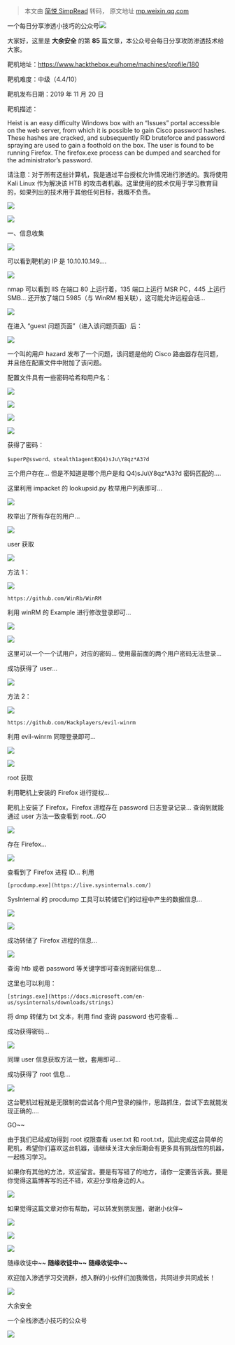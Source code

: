 > 本文由 [简悦 SimpRead](http://ksria.com/simpread/) 转码， 原文地址 [mp.weixin.qq.com](https://mp.weixin.qq.com/s/8-KsqPrvKwxo0btqLKKW0A)

一个每日分享渗透小技巧的公众号![](https://mmbiz.qpic.cn/mmbiz_png/O7dWXt4o5KPTQKiaXksbZia7PmHLPX2vnCWsznInTj3b9TFYtTDIYG6lDGJZYYSv72NsVWF24Kjlo4MT29tEOQSg/640?wx_fmt=png)

  

  

大家好，这里是 **大余安全** 的第 **85** 篇文章，本公众号会每日分享攻防渗透技术给大家。

靶机地址：https://www.hackthebox.eu/home/machines/profile/180

靶机难度：中级（4.4/10）

靶机发布日期：2019 年 11 月 20 日

靶机描述：

Heist is an easy difficulty Windows box with an “Issues” portal accessible on the web server, from which it is possible to gain Cisco password hashes. These hashes are cracked, and subsequently RID bruteforce and password spraying are used to gain a foothold on the box. The user is found to be running Firefox. The firefox.exe process can be dumped and searched for the administrator’s password.

请注意：对于所有这些计算机，我是通过平台授权允许情况进行渗透的。我将使用 Kali Linux 作为解决该 HTB 的攻击者机器。这里使用的技术仅用于学习教育目的，如果列出的技术用于其他任何目标，我概不负责。

![](https://mmbiz.qpic.cn/mmbiz_png/eLJRzA69wl7hIRHbBfpwg183icXPqYhOnfYicXOtt4iclEsBT585JmXFvq05Ieibib0szIulE9r8BG58HzUePwUpxhw/640?wx_fmt=png)

![](https://mmbiz.qpic.cn/mmbiz_png/7uQztnLo2WrIicprPLicbDPNdwFfmnlntwYXSXQClxAibN46YnoSHbePjQ6gibXdEbuh0pTTiaiczgMN9dgkLx7mD5Ug/640?wx_fmt=png)

一、信息收集

![](https://mmbiz.qpic.cn/mmbiz_png/O7dWXt4o5KOSJggfx8Mz3a0rxJg6RSLeGe4dtslFPg7JtpHDOnNmHibWic5ibVo5Q2xjNEM2nq1rsFETJXAgx7TkA/640?wx_fmt=png)

可以看到靶机的 IP 是 10.10.10.149....

![](https://mmbiz.qpic.cn/mmbiz_png/O7dWXt4o5KOSJggfx8Mz3a0rxJg6RSLeHX6Kxic7JXab3l3ZH4VUIqp1TBH5LAeSlj6KxmRJibc0urlRLkvbHmSw/640?wx_fmt=png)

nmap 可以看到 IIS 在端口 80 上运行着，135 端口上运行 MSR PC，445 上运行 SMB... 还开放了端口 5985（与 WinRM 相关联），这可能允许远程会话...

![](https://mmbiz.qpic.cn/mmbiz_png/O7dWXt4o5KOSJggfx8Mz3a0rxJg6RSLeiaM6WCvwpcibaE77oxib50riajnibwe8BX7sQgxM7Xo5YHIUaw9iblIJK7ww/640?wx_fmt=png)

在进入 “guest 问题页面”（进入该问题页面）后：

![](https://mmbiz.qpic.cn/mmbiz_png/O7dWXt4o5KOSJggfx8Mz3a0rxJg6RSLeyOo0KgcOnevrSSia74W08DZNI8b2Mj2CVPc0XpJIhiaLXCpIt2vJrq0w/640?wx_fmt=png)

一个叫的用户 hazard 发布了一个问题，该问题是他的 Cisco 路由器存在问题，并且他在配置文件中附加了该问题。

配置文件具有一些密码哈希和用户名：

![](https://mmbiz.qpic.cn/mmbiz_png/O7dWXt4o5KOSJggfx8Mz3a0rxJg6RSLexQuEhIfExdEMDoiaJZCCjztz30OCoaK1n9LMXGXZtmRiaVfeVLic2Lv1A/640?wx_fmt=png)

![](https://mmbiz.qpic.cn/mmbiz_png/O7dWXt4o5KOSJggfx8Mz3a0rxJg6RSLeRxSKjFyaXh8tG8rKXsLF39r6nHThpZgBfZrFFx0qPwmJJmGnrkIicyA/640?wx_fmt=png)

![](https://mmbiz.qpic.cn/mmbiz_png/O7dWXt4o5KOSJggfx8Mz3a0rxJg6RSLeaiaJrNfiaHCeVwZK4icSEUIiaHQxJYiatjCsYlGYJr4Rotjda8spBjf5upg/640?wx_fmt=png)

![](https://mmbiz.qpic.cn/mmbiz_png/O7dWXt4o5KOSJggfx8Mz3a0rxJg6RSLeHY4nFsEFAsHCGiclPKSFnic3oH1h5IwCwASicnW9nuGnDTlx1IM3MicT9A/640?wx_fmt=png)

获得了密码：

```
$uperP@ssword、stealth1agent和Q4)sJu\Y8qz*A3?d
```

三个用户存在... 但是不知道是哪个用户是和 Q4)sJu\Y8qz*A3?d 密码匹配的....

这里利用 impacket 的 lookupsid.py 枚举用户列表即可...

![](https://mmbiz.qpic.cn/mmbiz_png/O7dWXt4o5KOSJggfx8Mz3a0rxJg6RSLep9TGkN4bNM8wcEH7yyo4QD7DZYib0uGbH9JPVVuYvjr3GuHkBXt4ZFQ/640?wx_fmt=png)

枚举出了所有存在的用户...

![](https://mmbiz.qpic.cn/mmbiz_png/7uQztnLo2WrIicprPLicbDPNdwFfmnlntwYXSXQClxAibN46YnoSHbePjQ6gibXdEbuh0pTTiaiczgMN9dgkLx7mD5Ug/640?wx_fmt=png)

user 获取

![](https://mmbiz.qpic.cn/mmbiz_png/s2yGkkgtNibcwvktzPbHWTJqI6KLXpQrkmNuAH9iavySSYSic8s9zkfEFku4821YZFgYHprDiawG811yPZwQ5Z47Fg/640?wx_fmt=png)

方法 1：

![](https://mmbiz.qpic.cn/mmbiz_png/WGK8zlB9bXibFvCwGvJBl3TkichTmQfF8BIZwoqyam3gUmdLKgKa9tFqia2K7Yh4CahtN5Uw8JwibNfbLczgk1aicBw/640?wx_fmt=png)

```
https://github.com/WinRb/WinRM
```

利用 winRM 的 Example 进行修改登录即可...

![](https://mmbiz.qpic.cn/mmbiz_png/O7dWXt4o5KOSJggfx8Mz3a0rxJg6RSLeiaW3qh7CYokeaLgZoQC69HxpEPxAKvdj9K8sHxczzD3jq00IUYbpcrw/640?wx_fmt=png)

![](https://mmbiz.qpic.cn/mmbiz_png/O7dWXt4o5KOSJggfx8Mz3a0rxJg6RSLeDSPAGInpjyIptcGK15ibWvwTTXZG1oR2GsgBmiaUIQdYa4y1LbCSEbcQ/640?wx_fmt=png)

这里可以一个一个试用户，对应的密码... 使用最前面的两个用户密码无法登录...

成功获得了 user...

![](https://mmbiz.qpic.cn/mmbiz_png/s2yGkkgtNibcwvktzPbHWTJqI6KLXpQrkmNuAH9iavySSYSic8s9zkfEFku4821YZFgYHprDiawG811yPZwQ5Z47Fg/640?wx_fmt=png)

方法 2：

![](https://mmbiz.qpic.cn/mmbiz_png/WGK8zlB9bXibFvCwGvJBl3TkichTmQfF8BIZwoqyam3gUmdLKgKa9tFqia2K7Yh4CahtN5Uw8JwibNfbLczgk1aicBw/640?wx_fmt=png)

```
https://github.com/Hackplayers/evil-winrm
```

利用 evil-winrm 同理登录即可...

![](https://mmbiz.qpic.cn/mmbiz_png/O7dWXt4o5KOSJggfx8Mz3a0rxJg6RSLeH0r2PNhON4dcuCyjJLSdDWq3pcZnqPoGOibmtcyFfhJITf8cNomHlHw/640?wx_fmt=png)

![](https://mmbiz.qpic.cn/mmbiz_png/7uQztnLo2WrIicprPLicbDPNdwFfmnlntwYXSXQClxAibN46YnoSHbePjQ6gibXdEbuh0pTTiaiczgMN9dgkLx7mD5Ug/640?wx_fmt=png)

root 获取

利用靶机上安装的 Firefox 进行提权...

靶机上安装了 Firefox，Firefox 进程存在 password 日志登录记录... 查询到就能通过 user 方法一致查看到 root...GO

![](https://mmbiz.qpic.cn/mmbiz_png/O7dWXt4o5KOSJggfx8Mz3a0rxJg6RSLeNek0qr0vm5e2JzE1xHhv2rFxbBWDCm2nxTSUZwtmVLIgtjvLeh8Exg/640?wx_fmt=png)

存在 Firefox...

![](https://mmbiz.qpic.cn/mmbiz_png/O7dWXt4o5KOSJggfx8Mz3a0rxJg6RSLeVMVOgmhVxxFOguEm8fk7l5BRtrBXPOhfvdGBat6vvF5pgwOqV9cFIA/640?wx_fmt=png)

查看到了 Firefox 进程 ID... 利用

```
[procdump.exe](https://live.sysinternals.com/)
```

SysInternal 的 procdump 工具可以转储它们的过程中产生的数据信息...

![](https://mmbiz.qpic.cn/mmbiz_png/O7dWXt4o5KOSJggfx8Mz3a0rxJg6RSLeOfGNUgNmZOXotvV0B7bGd8oWEO25EaOPB9T8zVic1SPtr8NqWJz4XKA/640?wx_fmt=png)

![](https://mmbiz.qpic.cn/mmbiz_png/O7dWXt4o5KOSJggfx8Mz3a0rxJg6RSLeAibdZInp3QA6vU7T7oiaTyc9LuulpbmIia1A5CxFXyCRV0fXIuUYq5abA/640?wx_fmt=png)

成功转储了 Firefox 进程的信息...

![](https://mmbiz.qpic.cn/mmbiz_png/O7dWXt4o5KOSJggfx8Mz3a0rxJg6RSLeLVql0ibv0dWKBGTMy1Dh8gFa4xJtRK67pJg7mXjJEQTRzib82yj6IxSA/640?wx_fmt=png)

查询 htb 或者 password 等关键字即可查询到密码信息...

这里也可以利用：

```
[strings.exe](https://docs.microsoft.com/en-us/sysinternals/downloads/strings)
```

将 dmp 转储为 txt 文本，利用 find 查询 password 也可查看...  

成功获得密码...

![](https://mmbiz.qpic.cn/mmbiz_png/O7dWXt4o5KOSJggfx8Mz3a0rxJg6RSLeKkLs0xeT8K3IIg1wXQKgEiazgEtNQKnZcMICoEicRElhYG7um2fAmmdw/640?wx_fmt=png)

同理 user 信息获取方法一致，套用即可...

成功获得了 root 信息...

![](https://mmbiz.qpic.cn/mmbiz_png/90uI9kWZONf3Vtrusjqsd1GiaM6KOIZBsXy5uveXdick8Xu5bT5SkWAjm8rXMUf4iaaQe0Xvz8kLg8kWGZzTpydxw/640?wx_fmt=png)

这台靶机过程就是无限制的尝试各个用户登录的操作，思路抓住，尝试下去就能发现正确的....

GO~~

由于我们已经成功得到 root 权限查看 user.txt 和 root.txt，因此完成这台简单的靶机，希望你们喜欢这台机器，请继续关注大余后期会有更多具有挑战性的机器，一起练习学习。

如果你有其他的方法，欢迎留言。要是有写错了的地方，请你一定要告诉我。要是你觉得这篇博客写的还不错，欢迎分享给身边的人。

![](https://mmbiz.qpic.cn/mmbiz_png/afYQgZLdADhibgtcdjetYfZl0AH0kzia4I1R0k63EdpbicQYdsicJJ3fwVpib8mHNCtJb5ibB9GoBDyzE1FeImL3UuBQ/640?wx_fmt=png)

如果觉得这篇文章对你有帮助，可以转发到朋友圈，谢谢小伙伴~

![](https://mmbiz.qpic.cn/mmbiz_png/c5xrRn4430AnqkfAJc38Vpnc5XiaADLTjiciciaibYU4EHw3Nuh7YMtuB0hz3sb8Em9iatt5skAsibuuysPLdLY5LtWOw/640?wx_fmt=png)

![](https://mmbiz.qpic.cn/mmbiz_png/p3lIbvldZiabdI5iaCb3icRhtygUuo2sp6Hcdq0ANlpy5W3gL628uq032jsoVnGnl6HdGrgDXjfazFtkp6IInibDdQ/640?wx_fmt=png)

![](https://mmbiz.qpic.cn/mmbiz_png/O7dWXt4o5KPqjaFWwyrrhiciahSpOibxqKvSIFX0iaPcG00CjYIwQDwIDeIicmFMlOVNyhWYVSE8pJK566UK3YOUNWQ/640?wx_fmt=png)

随缘收徒中~~ **随缘收徒中~~** **随缘收徒中~~**

欢迎加入渗透学习交流群，想入群的小伙伴们加我微信，共同进步共同成长！

![](https://mmbiz.qpic.cn/mmbiz_png/ndicuTO22p6ibN1yF91ZicoggaJJZX3vQ77Vhx81O5GRyfuQoBRjpaUyLOErsSo8PwNYlT1XzZ6fbwQuXBRKf4j3Q/640?wx_fmt=png)  

大余安全

一个全栈渗透小技巧的公众号

![](https://mmbiz.qpic.cn/mmbiz_png/O7dWXt4o5KPTQKiaXksbZia7PmHLPX2vnCSsnsc7MHh257oYRic1MOT8qibABNUEnTq9DUL7QBwnS52EheJf4m8iaTQ/640?wx_fmt=png)